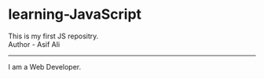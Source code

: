# learning-JavaScript

This is my first JS repositry.
<br />
Author - Asif Ali

<hr />
I am a Web Developer.
